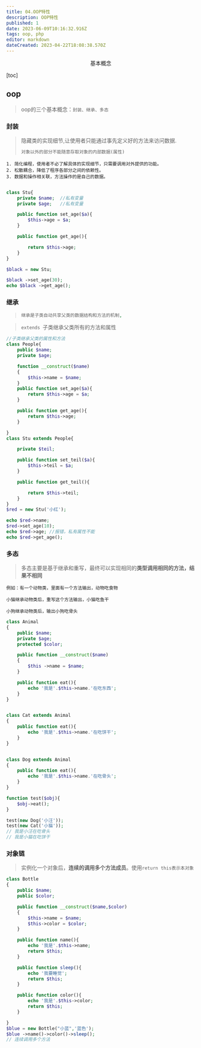 ```yaml
---
title: 04.OOP特性
description: OOP特性
published: 1
date: 2023-06-09T10:16:32.916Z
tags: oop, php
editor: markdown
dateCreated: 2023-04-22T18:08:38.570Z
---
```


<center>基本概念</center>



[toc]

## oop

> oop的三个基本概念：`封装、继承、多态`



### 封装

> 隐藏类的实现细节,让使用者只能通过事先定义好的方法来访问数据.
>
> ```php
> 对象以外的部分不能随意存取对象的内部数据(属性)
> ```

```
1. 简化编程，使用者不必了解具体的实现细节，只需要调用对外提供的功能。
2. 松散耦合，降低了程序各部分之间的依赖性。
3. 数据和操作相关联，方法操作的是自己的数据。
```

```php

class Stu{
    private $name;  //私有变量
    private $age;   //私有变量

    public function set_age($a){
        $this->age = $a;
    }

    public function get_age(){

        return $this->age;
    }
}

$black = new Stu;

$black ->set_age(30);
echo $black ->get_age();
```





### 继承

> ```php
> 继承是子类自动共享父类的数据结构和方法的机制,
> ```

> `extends `子类继承父类所有的方法和属性

```php
//子类继承父类的属性和方法
class People{
    public $name;
    private $age;

    function __construct($name)
    {   
        $this->name = $name;
    }
    public function set_age($a){
        return $this->age = $a;
    }

    public function get_age(){
        return $this->age;
    }

}
class Stu extends People{

    private $teil;

    public function set_teil($a){
        $this->teil = $a;
    }

    public function get_teil(){

        return $this->teil;
    }
}
$red = new Stu('小红');

echo $red->name;
$red->set_age(10);
echo $red->age; //报错，私有属性不能
echo $red->get_age(); 
```



### 多态

> 多态主要是基于继承和重写，最终可以实现相同的**类型调用相同的方法，结果不相同**

```
例如：有一个动物类，里面有一个方法输出，动物吃食物

小猫继承动物类后，重写这个方法输出，小猫吃鱼干

小狗继承动物类后，输出小狗吃骨头
```

```php
class Animal
{
    public $name;
    private $age;
    protected $color;

    public function __construct($name)
    {
        $this ->name = $name;
    }

    public function eat(){
        echo '我是'.$this->name.'在吃东西';
    }
}


class Cat extends Animal
{
    public function eat(){
        echo '我是'.$this->name.'在吃饼干';
    }
}


class Dog extends Animal
{
    public function eat(){
        echo '我是'.$this->name.'在吃骨头';
    }
}

function test($obj){
    $obj->eat();
}

test(new Dog('小汪'));
test(new Cat('小猫'));
// 我是小汪在吃骨头
// 我是小猫在吃饼干
```



### 对象链

> 实例化一个对象后，**连续的调用多个方法成员**。使用`return this表示本对象`

```php
class Bottle
{
    public $name;
    public $color;

    public function __construct($name,$color)
    {
        $this->name = $name;
        $this->color = $color;
    }

    public function name(){
        echo '我是'.$this->name;
        return $this;
    }

    public function sleep(){
        echo '我要睡觉';
        return $this;
    }

    public function color(){
        echo '我是'.$this->color;
        return $this;
    }

}
$blue = new Bottle("小蓝",'蓝色');
$blue ->name()->color()->sleep();
// 连续调用多个方法
```
